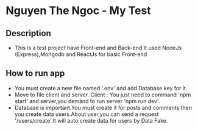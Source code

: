 # Nguyen The Ngoc - My Test

## Description
- This is a  test project have Front-end and Back-end.It used NodeJs (Express),Mongodb and ReactJs for basic Front-end  

## How to run app
  - You must create a new file named '.env' and add Database key for it.
  - Move to file client and server. Client : You just need to command 'npm start' and server,you demand to run server 'npm run dev'.
  - Database is important.You must create it for posts and comments then you create data users.About user,you can send a request '/users/create'.It will auto create data for users by Data Fake.
